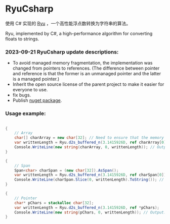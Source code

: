 # RyuCsharp

使用 C# 实现的 [Ryu](https://github.com/ulfjack/ryu) ，一个高性能浮点数转换为字符串的算法。


Ryu, implemented by C#, a high-performance algorithm for converting floats to strings.



### 2023-09-21 RyuCsharp update descriptions:

- To avoid managed memory fragmentation, the implementation was changed from pointers to references. (The difference between pointer and reference is that the former is an unmanaged pointer and the latter is a managed pointer.)
- Inherit the open source license of the parent project to make it easier for everyone to use.
- fix bugs.
- Publish [nuget package](https://www.nuget.org/packages/RyuCsharp/).

### Usage example:

```C#

{
    // Array
    char[] charArray = new char[32]; // Need to ensure that the memory size is sufficient.
    var writtenLength = Ryu.d2s_buffered_n(3.1415926D, ref charArray[0]);
    Console.WriteLine(new string(charArray, 0, writtenLength)); // Output: 3.1415926
}

{
    // Span
    Span<char> charSpan = (new char[32]).AsSpan();
    var writtenLength = Ryu.d2s_buffered_n(3.1415926D, ref charSpan[0]);
    Console.WriteLine(charSpan.Slice(0, writtenLength).ToString()); // Output: 3.1415926
}

{
    // Pointer
    char* pChars = stackalloc char[32];
    var writtenLength = Ryu.d2s_buffered_n(3.1415926D, ref *pChars);
    Console.WriteLine(new string(pChars, 0, writtenLength)); // Output: 3.1415926
}

```
